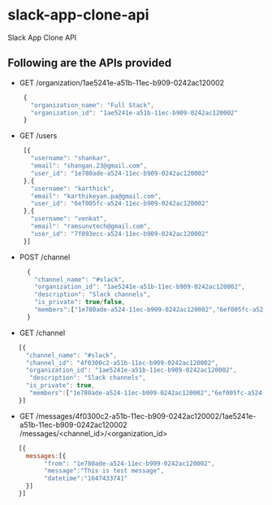 # slack-app-clone-api
Slack App Clone API

## Following are the APIs provided
- GET /organization/1ae5241e-a51b-11ec-b909-0242ac120002
   ```js
    {
      "organization_name": "Full Stack",
      "organization_id": "1ae5241e-a51b-11ec-b909-0242ac120002"
    }
   ```
 - GET /users
   ```js
    [{
      "username": "shankar",
      "email": "shangan.23@gmail.com",
      "user_id": "1e780ade-a524-11ec-b909-0242ac120002"
    },{
      "username": "karthick",
      "email": "karthikeyan.pa@gmail.com",
      "user_id": "6ef005fc-a524-11ec-b909-0242ac120002"
    },{
      "username": "venkat",
      "email": "ramsunvtech@gmail.com",
      "user_id": "7f093ecc-a524-11ec-b909-0242ac120002"
    }]
   ```
- POST /channel
  ```js
    {
      "channel_name": "#slack",
      "organization_id": "1ae5241e-a51b-11ec-b909-0242ac120002",
      "description": "Slack channels",
      "is_private": true/false,
      "members":["1e780ade-a524-11ec-b909-0242ac120002","6ef005fc-a524-11ec-b909-0242ac120002","7f093ecc-a524-11ec-b909-0242ac120002"]
    }
   ```
- GET /channel
 ```js
    [{
      "channel_name": "#slack",
      "channel_id": "4f0300c2-a51b-11ec-b909-0242ac120002",
      "organization_id": "1ae5241e-a51b-11ec-b909-0242ac120002",
       "description": "Slack channels",
      "is_private": true,
       "members":["1e780ade-a524-11ec-b909-0242ac120002","6ef005fc-a524-11ec-b909-0242ac120002","7f093ecc-a524-11ec-b909-0242ac120002"]
    }]
   ```
   
- GET /messages/4f0300c2-a51b-11ec-b909-0242ac120002/1ae5241e-a51b-11ec-b909-0242ac120002 
/messages/<channel_id>/<organization_id>
 ```js
    [{
      messages:[{
           "from": "1e780ade-a524-11ec-b909-0242ac120002",
           "message":"This is test message",
           "datetime":"1647433741"
      }]
    }]
   ```
